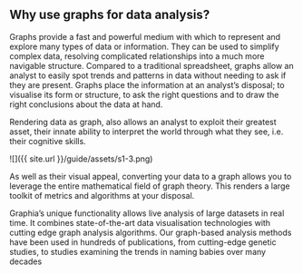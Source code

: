 ## Why use graphs for data analysis?

Graphs provide a fast and powerful medium with which to represent and explore many types of data or information. They can be used to simplify complex data, resolving complicated relationships into a much more navigable structure.  Compared to a traditional spreadsheet, graphs allow an analyst to easily spot trends and patterns in data without needing to ask if they are present. Graphs place the information at an analyst’s disposal; to visualise its form or structure, to ask the right questions and to draw the right conclusions about the data at hand.

Rendering data as graph, also allows an analyst to exploit their greatest asset, their innate ability to interpret the world through what they see, i.e. their cognitive skills.

![]({{ site.url }}/guide/assets/s1-3.png)

As well as their visual appeal, converting your data to a graph allows you to leverage the entire mathematical field of graph theory. This renders a large toolkit of metrics and algorithms at your disposal.

Graphia’s unique functionality allows live analysis of large datasets in real time. It combines state-of-the-art data visualisation technologies with cutting edge graph analysis algorithms. Our graph-based analysis methods have been used in hundreds of publications, from cutting-edge genetic studies, to studies examining the trends in naming babies over many decades